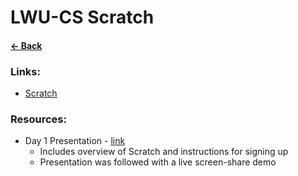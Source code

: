 # __LWU-CS Scratch__

#### [&larr; Back](../README.md)

### Links:
* [Scratch](https://scratch.mit.edu)

### Resources:
* Day 1 Presentation - [link](resources/LWU-CS%20Scratch%20D1%20Presentation.pdf)
    * Includes overview of Scratch and instructions for signing up
    * Presentation was followed with a live screen-share demo